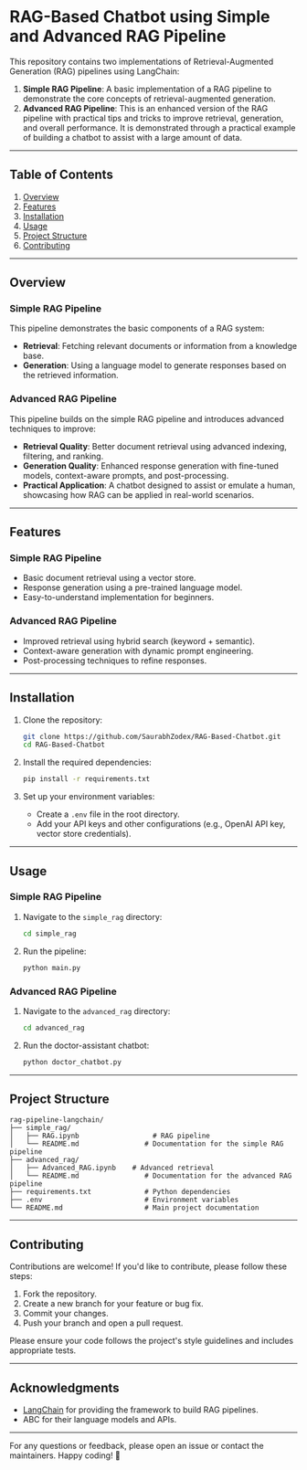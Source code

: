 # RAG-Based Chatbot using Simple and Advanced RAG Pipeline

This repository contains two implementations of Retrieval-Augmented Generation (RAG) pipelines using LangChain:

1. **Simple RAG Pipeline**: A basic implementation of a RAG pipeline to demonstrate the core concepts of retrieval-augmented generation.
2. **Advanced RAG Pipeline**: This is an enhanced version of the RAG pipeline with practical tips and tricks to improve retrieval, generation, and overall performance. It is demonstrated through a practical example of building a chatbot to assist with a large amount of data.

---

## Table of Contents
1. [Overview](#overview)
2. [Features](#features)
3. [Installation](#installation)
4. [Usage](#usage)
5. [Project Structure](#project-structure)
6. [Contributing](#contributing)

---

## Overview

### Simple RAG Pipeline
This pipeline demonstrates the basic components of a RAG system:
- **Retrieval**: Fetching relevant documents or information from a knowledge base.
- **Generation**: Using a language model to generate responses based on the retrieved information.

### Advanced RAG Pipeline
This pipeline builds on the simple RAG pipeline and introduces advanced techniques to improve:
- **Retrieval Quality**: Better document retrieval using advanced indexing, filtering, and ranking.
- **Generation Quality**: Enhanced response generation with fine-tuned models, context-aware prompts, and post-processing.
- **Practical Application**: A chatbot designed to assist or emulate a human, showcasing how RAG can be applied in real-world scenarios.

---

## Features

### Simple RAG Pipeline
- Basic document retrieval using a vector store.
- Response generation using a pre-trained language model.
- Easy-to-understand implementation for beginners.

### Advanced RAG Pipeline
- Improved retrieval using hybrid search (keyword + semantic).
- Context-aware generation with dynamic prompt engineering.
- Post-processing techniques to refine responses.

---

## Installation

1. Clone the repository:
   ```bash
   git clone https://github.com/SaurabhZodex/RAG-Based-Chatbot.git
   cd RAG-Based-Chatbot
   ```

2. Install the required dependencies:
   ```bash
   pip install -r requirements.txt
   ```

3. Set up your environment variables:
   - Create a `.env` file in the root directory.
   - Add your API keys and other configurations (e.g., OpenAI API key, vector store credentials).

---

## Usage

### Simple RAG Pipeline
1. Navigate to the `simple_rag` directory:
   ```bash
   cd simple_rag
   ```

2. Run the pipeline:
   ```bash
   python main.py
   ```

### Advanced RAG Pipeline
1. Navigate to the `advanced_rag` directory:
   ```bash
   cd advanced_rag
   ```

2. Run the doctor-assistant chatbot:
   ```bash
   python doctor_chatbot.py
   ```

---

## Project Structure

```
rag-pipeline-langchain/
├── simple_rag/
│   ├── RAG.ipynb                  # RAG pipeline
│   └── README.md                # Documentation for the simple RAG pipeline
├── advanced_rag/
│   ├── Advanced_RAG.ipynb    # Advanced retrieval 
│   └── README.md                # Documentation for the advanced RAG pipeline
├── requirements.txt             # Python dependencies
├── .env                         # Environment variables
└── README.md                    # Main project documentation
```

---

## Contributing

Contributions are welcome! If you'd like to contribute, please follow these steps:
1. Fork the repository.
2. Create a new branch for your feature or bug fix.
3. Commit your changes.
4. Push your branch and open a pull request.

Please ensure your code follows the project's style guidelines and includes appropriate tests.

---

## Acknowledgments
- [LangChain](https://www.langchain.com/) for providing the framework to build RAG pipelines.
- ABC for their language models and APIs.

---

For any questions or feedback, please open an issue or contact the maintainers. Happy coding! 🚀
